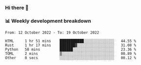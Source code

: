 ### Hi there 👋

### 📊 Weekly development breakdown
<!--START_SECTION:waka-->

```text
From: 12 October 2022 - To: 19 October 2022

HTML     1 hr 51 mins    ███████████░░░░░░░░░░░░░░   44.55 %
Rust     1 hr 17 mins    ███████▓░░░░░░░░░░░░░░░░░   31.08 %
Python   58 mins         ██████░░░░░░░░░░░░░░░░░░░   23.36 %
TOML     2 mins          ▒░░░░░░░░░░░░░░░░░░░░░░░░   00.89 %
Other    0 secs          ░░░░░░░░░░░░░░░░░░░░░░░░░   00.12 %
```

<!--END_SECTION:waka-->

